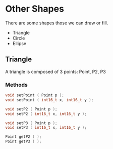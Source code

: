 # Other Shapes
There are some shapes those we can draw or fill.

- Triangle
- Circle
- Ellipse

## Triangle
A triangle is composed of 3 points: Point, P2, P3

### Methods
```cpp
void setPoint ( Point p );
void setPoint ( int16_t x, int16_t y );

void setP2 ( Point p );
void setP2 ( int16_t x, int16_t y );

void setP3 ( Point p );
void setP3 ( int16_t x, int16_t y );

Point getP2 ( );
Point getP3 ( );
```
